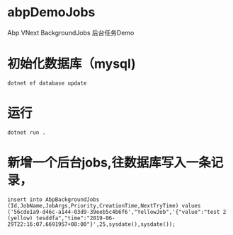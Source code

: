 # abpDemoJobs
Abp VNext BackgroundJobs 后台任务Demo

# 初始化数据库（mysql)
```
dotnet ef database update
```
# 运行
```
dotnet run .
```
# 新增一个后台jobs,往数据库写入一条记录，
```
insert into AbpBackgroundJobs (Id,JobName,JobArgs,Priority,CreationTime,NextTryTime) values ('56cde1a9-d46c-a144-03d9-39eeb5c4b6f6',"YellowJob",'{"value":"test 2 (yellow) tesddfa","time":"2019-06-29T22:16:07.6691957+08:00"}',25,sysdate(),sysdate());
```
